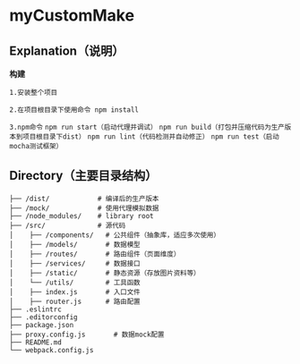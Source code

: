 # myCustomMake
## Explanation（说明）

**构建**

`1.安装整个项目`

`2.在项目根目录下使用命令 npm install`

`3.npm命令`
`npm run start（启动代理并调试）`
`npm run build（打包并压缩代码为生产版本到项目根目录下dist）`
`npm run lint（代码检测并自动修正）`
`npm run test（启动mocha测试框架）`


## Directory（主要目录结构）
```
├── /dist/            # 编译后的生产版本
├── /mock/            # 使用代理模拟数据
├── /node_modules/    # library root
├── /src/             # 源代码
│    ├── /components/   # 公共组件（抽象库，适应多次使用）
│    ├── /models/       # 数据模型
│    ├── /routes/       # 路由组件（页面维度）
│    ├── /services/     # 数据接口
│    ├── /static/       # 静态资源（存放图片资料等）
│    └── /utils/        # 工具函数
│    ├── index.js       # 入口文件
│    ├── router.js      # 路由配置
├── .eslintrc
├── .editorconfig
├── package.json
├── proxy.config.js       # 数据mock配置
├── README.md
└── webpack.config.js
```
